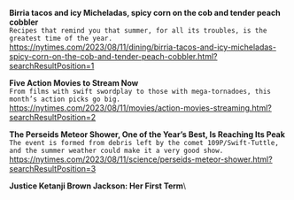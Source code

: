 **Birria tacos and icy Micheladas, spicy corn on the cob and tender peach cobbler**\
`Recipes that remind you that summer, for all its troubles, is the greatest time of the year.`\
https://nytimes.com/2023/08/11/dining/birria-tacos-and-icy-micheladas-spicy-corn-on-the-cob-and-tender-peach-cobbler.html?searchResultPosition=1

**Five Action Movies to Stream Now**\
`From films with swift swordplay to those with mega-tornadoes, this month’s action picks go big.`\
https://nytimes.com/2023/08/11/movies/action-movies-streaming.html?searchResultPosition=2

**The Perseids Meteor Shower, One of the Year’s Best, Is Reaching Its Peak**\
`The event is formed from debris left by the comet 109P/Swift-Tuttle, and the summer weather could make it a very good show.`\
https://nytimes.com/2023/08/11/science/perseids-meteor-shower.html?searchResultPosition=3

**Justice Ketanji Brown Jackson:  Her First Term**\
